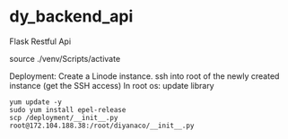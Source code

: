 # dy_backend_api
Flask
Restful Api

source ./venv/Scripts/activate

Deployment:
Create a Linode instance.
ssh into root of the newly created instance (get the SSH access)
In root os: update library 
```
yum update -y
sudo yum install epel-release
scp /deployment/__init__.py root@172.104.188.38:/root/diyanaco/__init__.py
```

